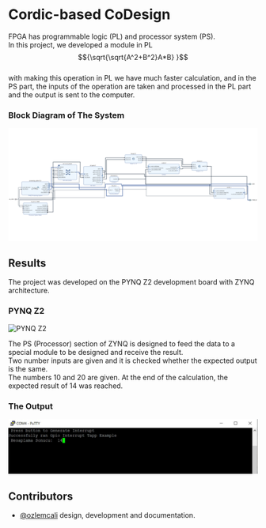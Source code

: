 
# Cordic-based CoDesign
FPGA has programmable logic (PL) and processor system (PS). </br>
In this project, we developed a module in PL </br>
$${\sqrt{\sqrt{A^2+B^2}A*B} }$$ 
</br> with making this operation in PL we have much faster calculation, and in the PS part, the inputs of the operation are taken and processed in the PL part and the output is sent to the computer.
### Block Diagram of The System

![Block Diagram](https://github.com/iremkalkanli/CORDIC-Tabanl-HW-SW-CoDesign/blob/eaa24e9717b641f5aeaf121ef05d9a201fd76b30/Readme%20photos/codesign%20png.png)

  
## Results

The project was developed on the PYNQ Z2 development board with ZYNQ architecture. </br>
### PYNQ Z2

![PYNQ Z2](https://cdn-pro-web-152-50-godomall.spdycdn.net/inipro2_godomall_com/data/goods/20/09/37/1000618346/1000618346_magnify_044.jpg)

The PS (Processor) section of ZYNQ is designed to feed the data to a special module to be designed and receive the result. </br>
Two number inputs are given and it is checked whether the expected output is the same. </br>
The numbers 10 and 20 are given. At the end of the calculation, the expected result of 14 was reached.

### The Output

![Output](https://github.com/iremkalkanli/CORDIC-Tabanl-HW-SW-CoDesign/blob/e0bcd10184291732d21ef3f248f848b527797755/Readme%20photos/output.png)
## Contributors
- [@ozlemcali](https://www.github.com/ozlemcali) design, development and documentation.

  
